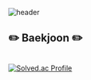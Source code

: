 ![header](https://capsule-render.vercel.app/api?type=soft&color=auto&height=150&section=header&text=JangJeongHyeon&fontSize=70&animation=twinkling)

## ✏️ Baekjoon ✏️
<div style="display:flex; flex-direction:row;">
</div>

[![Solved.ac Profile](http://mazassumnida.wtf/api/v2/generate_badge?boj=wjd4782)](https://solved.ac/wjd4782/)

</br>

</div>

</br>
